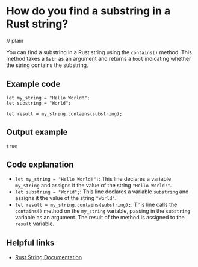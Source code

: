 # How do you find a substring in a Rust string?
// plain

You can find a substring in a Rust string using the `contains()` method. This method takes a `&str` as an argument and returns a `bool` indicating whether the string contains the substring.

## Example code

```
let my_string = "Hello World!";
let substring = "World";

let result = my_string.contains(substring);
```

## Output example

```
true
```

## Code explanation

- `let my_string = "Hello World!";`: This line declares a variable `my_string` and assigns it the value of the string `"Hello World!"`.
- `let substring = "World";`: This line declares a variable `substring` and assigns it the value of the string `"World"`.
- `let result = my_string.contains(substring);`: This line calls the `contains()` method on the `my_string` variable, passing in the `substring` variable as an argument. The result of the method is assigned to the `result` variable.

## Helpful links
- [Rust String Documentation](https://doc.rust-lang.org/std/string/struct.String.html)
